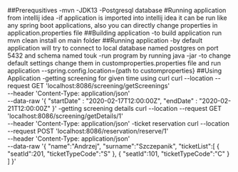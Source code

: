 ##Prerequsitives
    -mvn
    -JDK13
    -Postgresql database
#Running application from intellij idea
    -if application is imported into intellij idea it can be run like any spring boot applications, also you can directly change properties in application.properties file
##Building application
    -to build application run mvn clean install on main folder
##Running application
    -by default application will try to connect to local database named postgres on port 5432 and schema named touk
    -run program by running java -jar 
    -to change default settings change them in customproperties.properties file and run application --spring.config.location={path to customproperties}
##Using Application
    -getting screening for given time using curl 
    curl --location --request GET 'localhost:8086/screening/getScreenings' \
        --header 'Content-Type: application/json' \
        --data-raw '{
        	"startDate" : "2020-02-17T12:00:00Z",
        	"endDate" : "2020-02-21T12:00:00Z"
        }'
    -getting screening details 
    curl --location --request GET 'localhost:8086/screening/getDetails/1' \
                    --header 'Content-Type: application/json'
                -ticket reservation curl --location --request POST 'localhost:8086/reservation/reserve/1' \
            --header 'Content-Type: application/json' \
            --data-raw '{
            	"name":"Andrzej",
            	"surname":"Szczepanik",
            	"ticketList":[
            		{
            			"seatId":201,
            			"ticketTypeCode":"S"
            		},
            				{
            			"seatId":101,
            			"ticketTypeCode":"C"
            		}
            	]
            }'